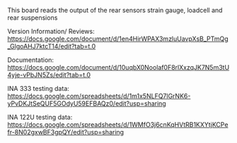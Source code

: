 This board reads the output of the rear sensors strain gauge, loadcell and rear suspensions

Version Information/ Reviews: https://docs.google.com/document/d/1en4HirWPAX3mzluUavpXsB_PTmQg_GlgoAHJ7ktcT14/edit?tab=t.0

Documentation: https://docs.google.com/document/d/10uqbX0Noolaf0F8rlXxzqJK7N5m3tU4yje-vPbJN5Zs/edit?tab=t.0

INA 333 testing data: https://docs.google.com/spreadsheets/d/1m1x5NLFQ7lGrNK6-yPvDKJtSeQUF5GOdyU59EFBAQz0/edit?usp=sharing

INA 122U testing data: https://docs.google.com/spreadsheets/d/1WMfO3j6cnKqHVtRB1KXYtjKCPefr-8N02gxwBF3gpQY/edit?usp=sharing
